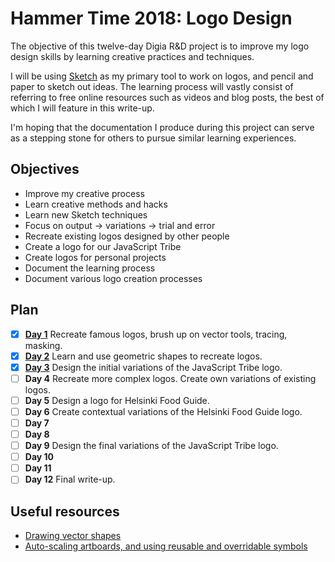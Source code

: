 # Hammer Time 2018: Logo Design

The objective of this twelve-day Digia R&D project is to improve my logo design skills by learning creative practices and techniques.

I will be using [Sketch](https://www.sketchapp.com) as my primary tool to work on logos, and pencil and paper to sketch out ideas. The learning process will vastly consist of referring to free online resources such as videos and blog posts, the best of which I will feature in this write-up.

I'm hoping that the documentation I produce during this project can serve as a stepping stone for others to pursue similar learning experiences.

## Objectives

- Improve my creative process
- Learn creative methods and hacks
- Learn new Sketch techniques
- Focus on output -> variations -> trial and error
- Recreate existing logos designed by other people
- Create a logo for our JavaScript Tribe
- Create logos for personal projects
- Document the learning process
- Document various logo creation processes

## Plan

- [x] [**Day 1**](docs/day-01.md) Recreate famous logos, brush up on vector tools, tracing, masking.
- [x] [**Day 2**](docs/day-02.md) Learn and use geometric shapes to recreate logos.
- [x] [**Day 3**](docs/day-03.md) Design the initial variations of the JavaScript Tribe logo.
- [ ] **Day 4** Recreate more complex logos. Create own variations of existing logos.
- [ ] **Day 5** Design a logo for Helsinki Food Guide.
- [ ] **Day 6** Create contextual variations of the Helsinki Food Guide logo.
- [ ] **Day 7**
- [ ] **Day 8**
- [ ] **Day 9** Design the final variations of the JavaScript Tribe logo.
- [ ] **Day 10**
- [ ] **Day 11**
- [ ] **Day 12** Final write-up.

## Useful resources

- [Drawing vector shapes](https://www.youtube.com/watch?v=GWueR0dgt2A)
- [Auto-scaling artboards, and using reusable and overridable symbols](https://www.youtube.com/watch?v=73rxh6tiWbU)
